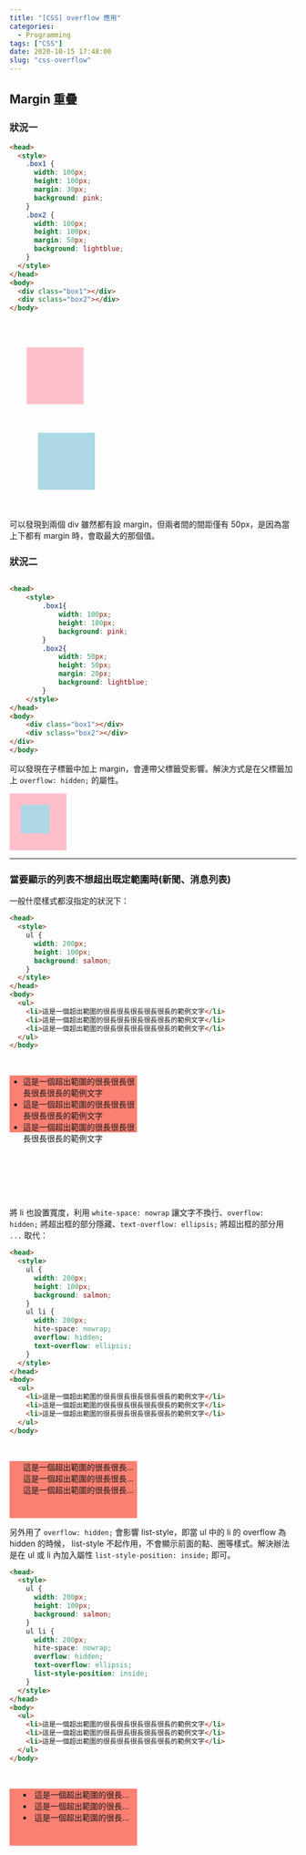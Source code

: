 ```yaml
---
title: "[CSS] overflow 應用"
categories:
  - Programming
tags: ["CSS"]
date: 2020-10-15 17:48:00
slug: "css-overflow"
---
```


## Margin 重疊

<!--more-->

### 狀況一

```html
<head>
  <style>
    .box1 {
      width: 100px;
      height: 100px;
      margin: 30px;
      background: pink;
    }
    .box2 {
      width: 100px;
      height: 100px;
      margin: 50px;
      background: lightblue;
    }
  </style>
</head>
<body>
  <div class="box1"></div>
  <div sclass="box2"></div>
</body>
```

</br>

<div style="width:100px;height:100px;margin:30px;background:pink"></div>
<div style="width:100px;height:100px;margin:50px;background:lightblue"></div>

可以發現到兩個 div 雖然都有設 margin，但兩者間的間距僅有 50px，是因為當上下都有 margin 時，會取最大的那個值。

### 狀況二

```html

<head>
	<style>
		.box1{
			width: 100px;
			height: 100px;
			background: pink;
		}
		.box2{
			width: 50px;
			height: 50px;
			margin: 20px;
			background: lightblue;
		}
	</style>
</head>
<body>
	<div class="box1"></div>
	<div sclass="box2"></div>
</div>
</body>

```

可以發現在子標籤中加上 margin，會連帶父標籤受影響。解決方式是在父標籤加上 `overflow: hidden;` 的屬性。
</br>

<div style="width:100px;height:100px;background:pink;overflow: hidden;">
    <div style="width:50px;height:50px;background:lightblue;margin:20px"></div>
</div>

---

### 當要顯示的列表不想超出既定範圍時(新聞、消息列表)

一般什麼樣式都沒指定的狀況下：

```html
<head>
  <style>
    ul {
      width: 200px;
      height: 100px;
      background: salmon;
    }
  </style>
</head>
<body>
  <ul>
    <li>這是一個超出範圍的很長很長很長很長很長的範例文字</li>
    <li>這是一個超出範圍的很長很長很長很長很長的範例文字</li>
    <li>這是一個超出範圍的很長很長很長很長很長的範例文字</li>
  </ul>
</body>
```

</br>

<ul style="width:200px;height:100px;background:salmon;">
    <li>這是一個超出範圍的很長很長很長很長很長的範例文字</li>
    <li>這是一個超出範圍的很長很長很長很長很長的範例文字</li>
    <li>這是一個超出範圍的很長很長很長很長很長的範例文字</li>
</ul>
<br />
<br />
<br />
<br />
<br />
<br />

將 li 也設置寬度，利用 `white-space: nowrap` 讓文字不換行、`overflow: hidden;` 將超出框的部分隱藏、`text-overflow: ellipsis;` 將超出框的部分用 `...` 取代：

```html
<head>
  <style>
    ul {
      width: 200px;
      height: 100px;
      background: salmon;
    }
    ul li {
      width: 200px;
      hite-space: nowrap;
      overflow: hidden;
      text-overflow: ellipsis;
    }
  </style>
</head>
<body>
  <ul>
    <li>這是一個超出範圍的很長很長很長很長很長的範例文字</li>
    <li>這是一個超出範圍的很長很長很長很長很長的範例文字</li>
    <li>這是一個超出範圍的很長很長很長很長很長的範例文字</li>
  </ul>
</body>
```

</br>

<ul style="width:200px;height:100px;background:salmon;">
    <li style="width:200px; white-space:nowrap; overflow:hidden; text-overflow:ellipsis;">這是一個超出範圍的很長很長很長很長很長的範例文字</li>
    <li style="width:200px; white-space:nowrap; overflow:hidden; text-overflow:ellipsis;">這是一個超出範圍的很長很長很長很長很長的範例文字</li>
    <li style="width:200px; white-space:nowrap; overflow:hidden; text-overflow:ellipsis;">這是一個超出範圍的很長很長很長很長很長的範例文字</li>
</ul>

另外用了 `overflow: hidden;` 會影響 list-style，即當 ul 中的 li 的 overflow 為 hidden 的時候， list-style 不起作用，不會顯示前面的點、圈等樣式。解決辦法是在 ul 或 li 內加入屬性 `list-style-position: inside;` 即可。

```html
<head>
  <style>
    ul {
      width: 200px;
      height: 100px;
      background: salmon;
    }
    ul li {
      width: 200px;
      hite-space: nowrap;
      overflow: hidden;
      text-overflow: ellipsis;
      list-style-position: inside;
    }
  </style>
</head>
<body>
  <ul>
    <li>這是一個超出範圍的很長很長很長很長很長的範例文字</li>
    <li>這是一個超出範圍的很長很長很長很長很長的範例文字</li>
    <li>這是一個超出範圍的很長很長很長很長很長的範例文字</li>
  </ul>
</body>
```

</br>

<ul style="width:200px;height:100px;background:salmon;">
    <li style="width:200px; white-space:nowrap; overflow:hidden; text-overflow:ellipsis; list-style-position:inside;">這是一個超出範圍的很長很長很長很長很長的範例文字</li>
    <li style="width:200px; white-space:nowrap; overflow:hidden; text-overflow:ellipsis; list-style-position:inside;">這是一個超出範圍的很長很長很長很長很長的範例文字</li>
    <li style="width:200px; white-space:nowrap; overflow:hidden; text-overflow:ellipsis; list-style-position:inside;">這是一個超出範圍的很長很長很長很長很長的範例文字</li>
</ul>
